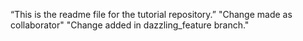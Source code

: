 ﻿“This is the readme file for the tutorial repository.”
"Change made as collaborator"
"Change added in dazzling_feature branch."